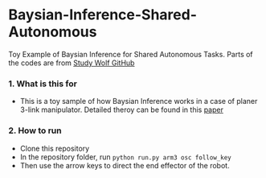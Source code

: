 # Baysian-Inference-Shared-Autonomous
Toy Example of Baysian Inference for Shared Autonomous Tasks. Parts of the codes are from [Study Wolf GitHub](https://github.com/studywolf/control)
### 1. What is this for
 * This is a toy sample of how Baysian Inference works in a case of planer 3-link manipulator. Detailed theroy can be found in this [paper](https://www.ri.cmu.edu/pub_files/2015/7/Javdani15Hindsight.pdf) 
### 2. How to run
* Clone this repository 
* In the repository folder, run
`python run.py arm3 osc follow_key`
* Then use the arrow keys to direct the end effector of the robot.
